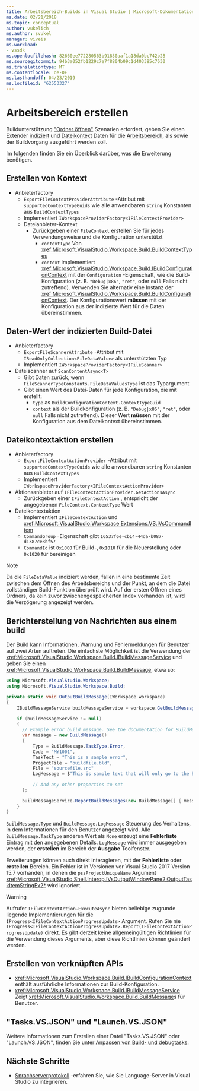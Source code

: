 ```yaml
---
title: Arbeitsbereich-Builds in Visual Studio | Microsoft-Dokumentation
ms.date: 02/21/2018
ms.topic: conceptual
author: vukelich
ms.author: svukel
manager: viveis
ms.workload:
- vssdk
ms.openlocfilehash: 82660ee772280563b91830aaf1a18da0bc742b28
ms.sourcegitcommit: 94b3a052fb1229c7e7f8804b09c1d403385c7630
ms.translationtype: MT
ms.contentlocale: de-DE
ms.lasthandoff: 04/23/2019
ms.locfileid: "62553327"
---
```

# <a name="workspace-build"></a>Arbeitsbereich erstellen

Buildunterstützung ["Ordner öffnen"](../ide/develop-code-in-visual-studio-without-projects-or-solutions.md) Szenarien erfordert, geben Sie einen Extender [indiziert](workspace-indexing.md) und [Dateikontext](workspace-file-contexts.md) Daten für die [Arbeitsbereich](workspaces.md), als sowie der Buildvorgang ausgeführt werden soll.

Im folgenden finden Sie ein Überblick darüber, was die Erweiterung benötigen.

## <a name="build-file-context"></a>Erstellen von Kontext

- Anbieterfactory
  - `ExportFileContextProviderAttribute` -Attribut mit `supportedContextTypeGuids` wie alle anwendbaren `string` Konstanten aus `BuildContextTypes`
  - Implementiert `IWorkspaceProviderFactory<IFileContextProvider>`
  - Dateianbieter-Kontext
    - Zurückgeben einer `FileContext` erstellen Sie für jedes Verwendungsweise und die Konfiguration unterstützt
      - `contextType` Von <xref:Microsoft.VisualStudio.Workspace.Build.BuildContextTypes>
      - `context` implementiert <xref:Microsoft.VisualStudio.Workspace.Build.IBuildConfigurationContext> mit der `Configuration` -Eigenschaft, wie die Build-Konfiguration (z. B. `"Debug|x86"`, `"ret"`, oder `null` Falls nicht zutreffend). Verwenden Sie alternativ eine Instanz der <xref:Microsoft.VisualStudio.Workspace.Build.BuildConfigurationContext>. Der Konfigurationswert **müssen** mit der Konfiguration aus der indizierte Wert für die Daten übereinstimmen.

## <a name="indexed-build-file-data-value"></a>Daten-Wert der indizierten Build-Datei

- Anbieterfactory
  - `ExportFileScannerAttribute` -Attribut mit `IReadOnlyCollection<FileDataValue>` als unterstützten Typ
  - Implementiert `IWorkspaceProviderFactory<IFileScanner>`
- Dateiscanner auf `ScanContentAsync<T>`
  - Gibt Daten zurück, wenn `FileScannerTypeConstants.FileDataValuesType` ist das Typargument
  - Gibt einen Wert des Datei-Daten für jede Konfiguration, die mit erstellt:
    - `type` as `BuildConfigurationContext.ContextTypeGuid`
    - `context` als der Buildkonfiguration (z. B. `"Debug|x86"`, `"ret"`, oder `null` Falls nicht zutreffend). Dieser Wert **müssen** mit der Konfiguration aus dem Dateikontext übereinstimmen.

## <a name="build-file-context-action"></a>Dateikontextaktion erstellen

- Anbieterfactory
  - `ExportFileContextActionProvider` -Attribut mit `supportedContextTypeGuids` wie alle anwendbaren `string` Konstanten aus `BuildContextTypes`
  - Implementiert `IWorkspaceProviderFactory<IFileContextActionProvider>`
- Aktionsanbieter auf `IFileContextActionProvider.GetActionsAsync`
  - Zurückgeben einer `IFileContextAction` , entspricht der angegebenen `FileContext.ContextType` Wert
- Dateikontextaktion
  - Implementiert `IFileContextAction` und <xref:Microsoft.VisualStudio.Workspace.Extensions.VS.IVsCommandItem>
  - `CommandGroup` -Eigenschaft gibt `16537f6e-cb14-44da-b087-d1387ce3bf57`
  - `CommandId` ist `0x1000` für Build-, `0x1010` für die Neuerstellung oder `0x1020` für bereinigen

>[!NOTE]
>Da die `FileDataValue` indiziert werden, fallen in eine bestimmte Zeit zwischen dem Öffnen des Arbeitsbereichs und der Punkt, an dem die Datei vollständiger Build-Funktion überprüft wird. Auf der ersten Öffnen eines Ordners, da kein zuvor zwischengespeicherten Index vorhanden ist, wird die Verzögerung angezeigt werden.

## <a name="reporting-messages-from-a-build"></a>Berichterstellung von Nachrichten aus einem build

Der Build kann Informationen, Warnung und Fehlermeldungen für Benutzer auf zwei Arten auftreten. Die einfachste Möglichkeit ist die Verwendung der <xref:Microsoft.VisualStudio.Workspace.Build.IBuildMessageService> und geben Sie einen <xref:Microsoft.VisualStudio.Workspace.Build.BuildMessage>, etwa so:

```csharp
using Microsoft.VisualStudio.Workspace;
using Microsoft.VisualStudio.Workspace.Build;

private static void OutputBuildMessage(IWorkspace workspace)
{
    IBuildMessageService buildMessageService = workspace.GetBuildMessageService();

    if (buildMessageService != null)
    {
      // Example error build message. See the documentation for BuildMessage for more information.
      var message = new BuildMessage()
      {
          Type = BuildMessage.TaskType.Error,
          Code = "MY1001",
          TaskText = "This is a sample error",
          ProjectFile = "buildfile.bld",
          File = "sourcefile.src"
          LogMessage = $"This is sample text that will only go to the Build output window pane.\n"

          // And any other properties to set
      };

      buildMessageService.ReportBuildMessages(new BuildMessage[] { message });
    }
}
```

`BuildMessage.Type` und `BuildMessage.LogMessage` Steuerung des Verhaltens, in dem Informationen für den Benutzer angezeigt wird. Alle `BuildMessage.TaskType` anderen Wert als `None` erzeugt eine **Fehlerliste** Eintrag mit den angegebenen Details. `LogMessage` wird immer ausgegeben werden, der **erstellen** im Bereich der **Ausgabe** Toolfenster.

Erweiterungen können auch direkt interagieren, mit der **Fehlerliste** oder **erstellen** Bereich. Ein Fehler ist in Versionen vor Visual Studio 2017 Version 15.7 vorhanden, in denen die `pszProjectUniqueName` Argument <xref:Microsoft.VisualStudio.Shell.Interop.IVsOutputWindowPane2.OutputTaskItemStringEx2*> wird ignoriert.

>[!WARNING]
>Aufrufer `IFileContextAction.ExecuteAsync` bieten beliebige zugrunde liegende Implementierungen für die `IProgress<IFileContextActionProgressUpdate>` Argument. Rufen Sie nie `IProgress<IFileContextActionProgressUpdate>.Report(IFileContextActionProgressUpdate)` direkt. Es gibt derzeit keine allgemeingültigen Richtlinien für die Verwendung dieses Arguments, aber diese Richtlinien können geändert werden.

## <a name="build-related-apis"></a>Erstellen von verknüpften APIs

- <xref:Microsoft.VisualStudio.Workspace.Build.IBuildConfigurationContext> enthält ausführliche Informationen zur Build-Konfiguration.
- <xref:Microsoft.VisualStudio.Workspace.Build.IBuildMessageService> Zeigt <xref:Microsoft.VisualStudio.Workspace.Build.BuildMessage>s für Benutzer.

## <a name="tasksvsjson-and-launchvsjson"></a>"Tasks.VS.JSON" und "Launch.VS.JSON"

Weitere Informationen zum Erstellen einer Datei "Tasks.VS.JSON" oder "Launch.VS.JSON", finden Sie unter [Anpassen von Build- und debugtasks](../ide/customize-build-and-debug-tasks-in-visual-studio.md).

## <a name="next-steps"></a>Nächste Schritte

* [Sprachserverprotokoll](language-server-protocol.md) -erfahren Sie, wie Sie Language-Server in Visual Studio zu integrieren.